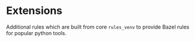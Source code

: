 # Extensions

Additional rules which are built from core `rules_venv` to
provide Bazel rules for popular python tools.
